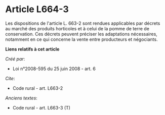 # Article L664-3

Les dispositions de l'article L. 663-2 sont rendues applicables par décrets au marché des produits horticoles et à celui de
la pomme de terre de conservation. Ces décrets peuvent préciser les adaptations nécessaires, notamment en ce qui concerne la
vente entre producteurs et négociants.

**Liens relatifs à cet article**

_Créé par_:

  - Loi n°2008-595 du 25 juin 2008 - art. 6

_Cite_:

  - Code rural - art. L663-2

_Anciens textes_:

  - Code rural - art. L663-3 (T)
